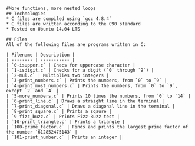 	#More functions, more nested loops
	## Technologies
	* C files are compiled using `gcc 4.8.4`
	* C files are written according to the C90 standard
	* Tested on Ubuntu 14.04 LTS

	## Files
	All of the following files are programs written in C:
	
	| Filename | Description |
	| -------- | ----------- |
	| `0-isupper.c` | Checs for uppercase character |
	| `1-isdigit.c` | Checks for a digit (`0` through `9`) |
	| `2-mul.c` | Multiplies two integers |
	| `3-print_numbers.c` | Prints the numbers, from `0` to `9` |
	| `4-print_most_numbers.c` | Prints the numbers, from `0` to `9`, except `2` and `4` |
	| `5-more_numbers.c` | Prints 10 times the numbers, from `0` to `14` |
	| `6-print_line.c` | Draws a straight line in the terminal |
	| `7-print_diagonal.c` | Draws a diagonal line in the terminal |
	| `8-print_square.c` | Prints a sqaure |
	| `9-fizz_buzz.c` | Prints Fizz-Buzz test |
	| `10-print_triangle.c` | Prints a triangle |
	| `100-prime_factor.c` | Finds and prints the largest prime factor of the number `612852475143` |
	| `101-print_number.c` | Prints an integer |

